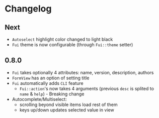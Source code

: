 # Changelog

## Next

* `Autoselect` highlight color changed to light black
* `Fui` theme is now configurable (through `Fui::theme` setter)

## 0.8.0

* `Fui` takes optionally 4 attributes: name, version, description, authors
* `FormView` has an option of setting title
* `Fui` automatically adds `CLI` feature
    * `Fui::action`'s now takes 4 arguments (previous `desc` is splited to `name` & `help`) - Breaking change
* Autocomplete/Multiselect:
    * scrolling beyond visible items load rest of them
    * keys up/down updates selected value in view
